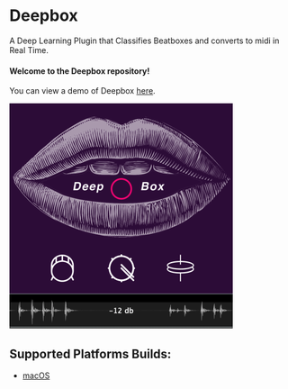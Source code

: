 # Deepbox
A Deep Learning Plugin that Classifies Beatboxes and converts to midi in Real Time.

#### Welcome to the Deepbox repository!
You can view a demo of Deepbox [here](https://www.youtube.com/watch?v=qxeina_3zQA).


![](Source/resources/imgs/Deepbox_img_1.png)

## Supported Platforms Builds:
- [macOS](https://drive.google.com/open?id=1qx-z0f922AZaw1bsp64UUH0yLKi9J9M6)
